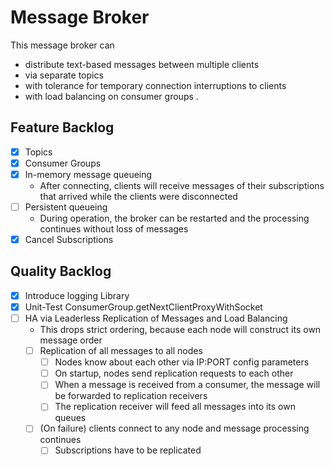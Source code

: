 # Message Broker
This message broker can
* distribute text-based messages between multiple clients
* via separate topics
* with tolerance for temporary connection interruptions to clients
* with load balancing on consumer groups
.

## Feature Backlog
- [x] Topics
- [x] Consumer Groups
- [x] In-memory message queueing
  - After connecting, clients will receive messages of their subscriptions that arrived while the clients were disconnected 
- [ ] Persistent queueing
  - During operation, the broker can be restarted and the processing continues without loss of messages
- [x] Cancel Subscriptions 

## Quality Backlog
- [x] Introduce logging Library
- [x] Unit-Test ConsumerGroup.getNextClientProxyWithSocket
- [ ] HA via Leaderless Replication of Messages and Load Balancing
    - This drops strict ordering, because each node will construct its own message order
    - [ ] Replication of all messages to all nodes
      - [ ] Nodes know about each other via IP:PORT config parameters
      - [ ] On startup, nodes send replication requests to each other
      - [ ] When a message is received from a consumer, the message will be forwarded to replication receivers
      - [ ] The replication receiver will feed all messages into its own queues
    - [ ] (On failure) clients connect to any node and message processing continues
      - [ ] Subscriptions have to be replicated
